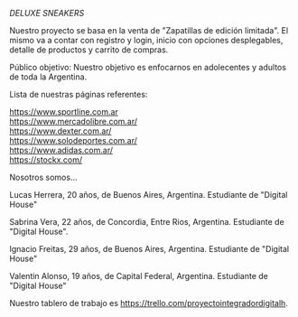   *DELUXE SNEAKERS*

Nuestro proyecto se basa en la venta de "Zapatillas de edición limitada". El mismo va a contar con registro y login, inicio con opciones desplegables, detalle de productos y carrito de compras.

Público objetivo:
Nuestro objetivo es enfocarnos en adolecentes y adultos de toda la Argentina.

Lista de nuestras páginas referentes: 

https://www.sportline.com.ar  
https://www.mercadolibre.com.ar/  
https://www.dexter.com.ar/  
https://www.solodeportes.com.ar/  
https://www.adidas.com.ar/  
https://stockx.com/

Nosotros somos...

Lucas Herrera, 20 años, de Buenos Aires, Argentina. Estudiante de "Digital House"

Sabrina Vera, 22 años, de Concordia, Entre Rios, Argentina. Estudiante de "Digital House".

Ignacio Freitas, 29 años, de Buenos Aires, Argentina. Estudiante de "Digital House"

Valentin Alonso, 19 años, de Capital Federal, Argentina. Estudiante de "Digital House"

Nuestro tablero de trabajo es https://trello.com/proyectointegradordigitalh.
